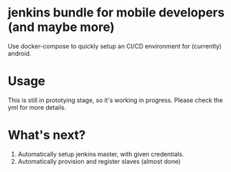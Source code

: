 jenkins bundle for mobile developers (and maybe more)
====
Use docker-compose to quickly setup an CI/CD environment for (currently) android.

Usage
====
This is still in prototying stage, so it's working in progress. Please check the yml for more details.

What's next?
====
1. Automatically setup jenkins master, with given credentials.
2. Automatically provision and register slaves (almost done)

